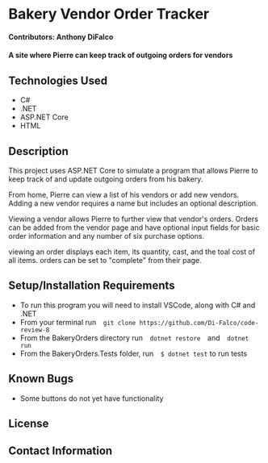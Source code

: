 # Bakery Vendor Order Tracker

#### Contributors: Anthony DiFalco

#### A site where Pierre can keep track of outgoing orders for vendors

## Technologies Used

* C#
* .NET
* ASP.NET Core
* HTML

## Description

This project uses ASP.NET Core to simulate a program that allows Pierre to keep track of and update outgoing orders from his bakery. 

From home, Pierre can view a list of his vendors or add new vendors. Adding a new vendor requires a name but includes an optional description. 

Viewing a vendor allows Pierre to further view that vendor's orders. Orders can be added from the vendor page and have optional input fields for basic order information and any number of six purchase options.

viewing an order displays each item, its quantity, cast, and the toal cost of all items. orders can be set to "complete" from their page.

## Setup/Installation Requirements

* To run this program you will need to install VSCode, along with C# and .NET
* From your terminal run&emsp;```git clone https://github.com/Di-Falco/code-review-8```
* From the BakeryOrders directory run&emsp;```dotnet restore```&emsp;and&emsp;```dotnet run```
* From the BakeryOrders.Tests folder, run&emsp;```$ dotnet test``` to run tests

## Known Bugs

* Some buttons do not yet have functionality

## License

## Contact Information